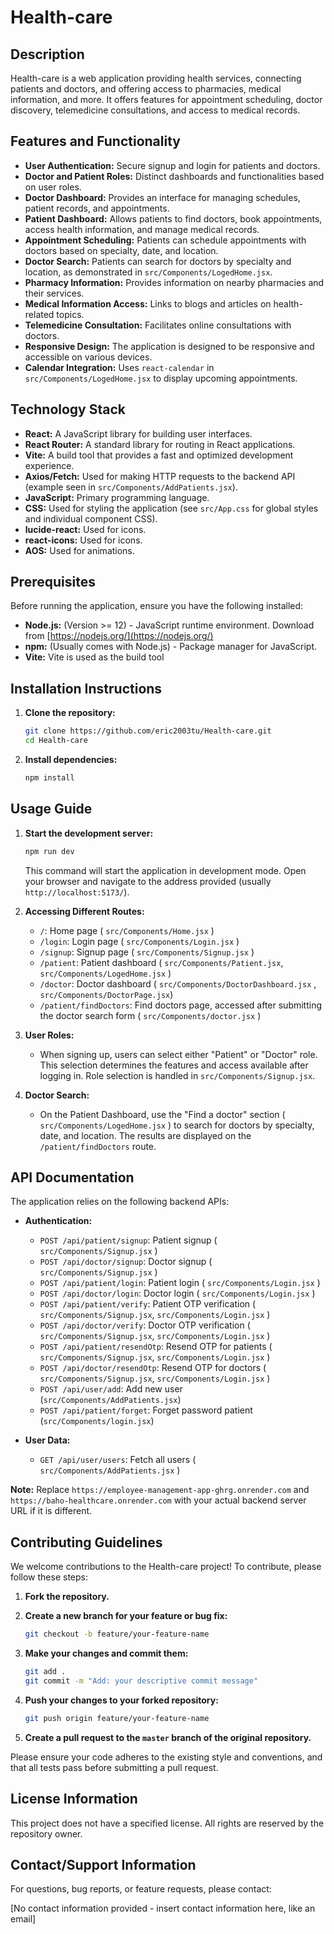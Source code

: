 # Health-care

## Description

Health-care is a web application providing health services, connecting patients and doctors, and offering access to pharmacies, medical information, and more. It offers features for appointment scheduling, doctor discovery, telemedicine consultations, and access to medical records.

## Features and Functionality

*   **User Authentication:** Secure signup and login for patients and doctors.
*   **Doctor and Patient Roles:** Distinct dashboards and functionalities based on user roles.
*   **Doctor Dashboard:**  Provides an interface for managing schedules, patient records, and appointments.
*   **Patient Dashboard:** Allows patients to find doctors, book appointments, access health information, and manage medical records.
*   **Appointment Scheduling:**  Patients can schedule appointments with doctors based on specialty, date, and location.
*   **Doctor Search:** Patients can search for doctors by specialty and location, as demonstrated in `src/Components/LogedHome.jsx`.
*   **Pharmacy Information:** Provides information on nearby pharmacies and their services.
*   **Medical Information Access:**  Links to blogs and articles on health-related topics.
*   **Telemedicine Consultation:** Facilitates online consultations with doctors.
*   **Responsive Design:**  The application is designed to be responsive and accessible on various devices.
*   **Calendar Integration:** Uses `react-calendar` in `src/Components/LogedHome.jsx` to display upcoming appointments.

## Technology Stack

*   **React:**  A JavaScript library for building user interfaces.
*   **React Router:**  A standard library for routing in React applications.
*   **Vite:**  A build tool that provides a fast and optimized development experience.
*   **Axios/Fetch:** Used for making HTTP requests to the backend API (example seen in `src/Components/AddPatients.jsx`).
*   **JavaScript:** Primary programming language.
*   **CSS:** Used for styling the application (see `src/App.css` for global styles and individual component CSS).
*   **lucide-react:** Used for icons.
*   **react-icons:** Used for icons.
*   **AOS:** Used for animations.

## Prerequisites

Before running the application, ensure you have the following installed:

*   **Node.js:** (Version >= 12) - JavaScript runtime environment.  Download from [https://nodejs.org/](https://nodejs.org/)
*   **npm:** (Usually comes with Node.js) - Package manager for JavaScript.
*   **Vite:** Vite is used as the build tool

## Installation Instructions

1.  **Clone the repository:**

    ```bash
    git clone https://github.com/eric2003tu/Health-care.git
    cd Health-care
    ```

2.  **Install dependencies:**

    ```bash
    npm install
    ```

## Usage Guide

1.  **Start the development server:**

    ```bash
    npm run dev
    ```

    This command will start the application in development mode.  Open your browser and navigate to the address provided (usually `http://localhost:5173/`).

2.  **Accessing Different Routes:**

    *   `/`: Home page ( `src/Components/Home.jsx` )
    *   `/login`: Login page ( `src/Components/Login.jsx` )
    *   `/signup`: Signup page ( `src/Components/Signup.jsx` )
    *   `/patient`: Patient dashboard ( `src/Components/Patient.jsx`, `src/Components/LogedHome.jsx` )
    *   `/doctor`: Doctor dashboard ( `src/Components/DoctorDashboard.jsx` , `src/Components/DoctorPage.jsx`)
    *   `/patient/findDoctors`: Find doctors page, accessed after submitting the doctor search form ( `src/Components/doctor.jsx` )

3.  **User Roles:**

    *   When signing up, users can select either "Patient" or "Doctor" role. This selection determines the features and access available after logging in.  Role selection is handled in `src/Components/Signup.jsx`.

4.  **Doctor Search:**

    *   On the Patient Dashboard, use the "Find a doctor" section ( `src/Components/LogedHome.jsx` ) to search for doctors by specialty, date, and location.  The results are displayed on the `/patient/findDoctors` route.

## API Documentation

The application relies on the following backend APIs:

*   **Authentication:**
    *   `POST /api/patient/signup`: Patient signup ( `src/Components/Signup.jsx` )
    *   `POST /api/doctor/signup`: Doctor signup ( `src/Components/Signup.jsx` )
    *   `POST /api/patient/login`: Patient login ( `src/Components/Login.jsx` )
    *   `POST /api/doctor/login`: Doctor login ( `src/Components/Login.jsx` )
    *   `POST /api/patient/verify`: Patient OTP verification ( `src/Components/Signup.jsx`, `src/Components/Login.jsx` )
    *   `POST /api/doctor/verify`: Doctor OTP verification ( `src/Components/Signup.jsx`, `src/Components/Login.jsx` )
    *   `POST /api/patient/resendOtp`: Resend OTP for patients ( `src/Components/Signup.jsx`, `src/Components/Login.jsx` )
    *   `POST /api/doctor/resendOtp`: Resend OTP for doctors ( `src/Components/Signup.jsx`, `src/Components/Login.jsx` )
    *   `POST /api/user/add`: Add new user (`src/Components/AddPatients.jsx`)
    *   `POST /api/patient/forget`: Forget password patient (`src/Components/login.jsx`)

*   **User Data:**
    *   `GET /api/user/users`: Fetch all users ( `src/Components/AddPatients.jsx` )

**Note:** Replace `https://employee-management-app-ghrg.onrender.com` and `https://baho-healthcare.onrender.com` with your actual backend server URL if it is different.

## Contributing Guidelines

We welcome contributions to the Health-care project! To contribute, please follow these steps:

1.  **Fork the repository.**
2.  **Create a new branch for your feature or bug fix:**

    ```bash
    git checkout -b feature/your-feature-name
    ```

3.  **Make your changes and commit them:**

    ```bash
    git add .
    git commit -m "Add: your descriptive commit message"
    ```

4.  **Push your changes to your forked repository:**

    ```bash
    git push origin feature/your-feature-name
    ```

5.  **Create a pull request to the `master` branch of the original repository.**

Please ensure your code adheres to the existing style and conventions, and that all tests pass before submitting a pull request.

## License Information

This project does not have a specified license. All rights are reserved by the repository owner.

## Contact/Support Information

For questions, bug reports, or feature requests, please contact:

[No contact information provided - insert contact information here, like an email]